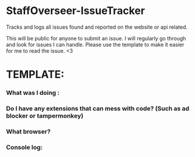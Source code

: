 # StaffOverseer-IssueTracker
Tracks and logs all issues found and reported on the website or api related.

This will be public for anyone to submit an issue. I will regularly go through and look for issues I can handle. Please use the template to make it easier for me to read the issue. <3

# TEMPLATE:

### What was I doing :


### Do I have any extensions that can mess with code? (Such as ad blocker or tampermonkey) 


### What browser?


### Console log:
